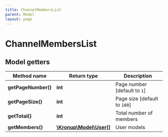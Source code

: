 ```yaml
---
title: ChannelMembersList
parent: Model
layout: page
---
```


# ChannelMembersList

## Model getters

Method name | Return type | Description
------------ | ------------- | -------------
**getPageNumber()** | **int** | Page number [default to `1`]
**getPageSize()** | **int** | Page size [default to `100`]
**getTotal()** | **int** | Total number of members
**getMembers()** | [**\Kronup\Model\User[]**](../User) | User models

